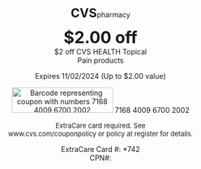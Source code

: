 <p style="text-align: center;">
<b><span style="font-size: x-large;">CVS</span></b>pharmacy
</p>
<p style="text-align: center;">
<span style="font-size: xx-large;"><b>$2.00 off</b></span><br/>
<span>$2 off CVS HEALTH Topical</span><br/>
<span>Pain products</span>
</p>
<p style="text-align: center;">
Expires 11/02/2024 (Up to $2.00 value)
</p>
<p style="text-align: center;">
<!-- Barcode Image Representation -->
<img alt="Barcode representing coupon with numbers 7168 4009 6700 2002" width="200" height="50">
7168 4009 6700 2002
</p>
<p style="text-align: center;">
<span style="font-size: small">ExtraCare card required. See</span><br/>
<span style="font-size: small">www.cvs.com/couponpolicy or policy at register for details.</span><br/>
<p style="text-align: center;">
ExtraCare Card #: *742<br>
CPN#:
</p>

